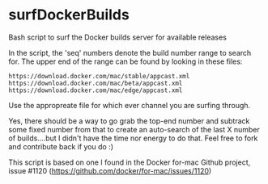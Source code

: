 # surfDockerBuilds
Bash script to surf the Docker builds server for available releases

In the script, the 'seq' numbers denote the build number range to search for.  The upper end of the range can be found by looking in these files:
```
https://download.docker.com/mac/stable/appcast.xml
https://download.docker.com/mac/beta/appcast.xml
https://download.docker.com/mac/edge/appcast.xml
```
Use the appropreate file for which ever channel you are surfing through.

Yes, there should be a way to go grab the top-end number and subtrack some fixed number from that to create an auto-search of the last X number of builds....but I didn't have the time nor energy to do that.  Feel free to fork and contribute back if you do :)

This script is based on one I found in the Docker for-mac Github project, issue #1120 (https://github.com/docker/for-mac/issues/1120)
